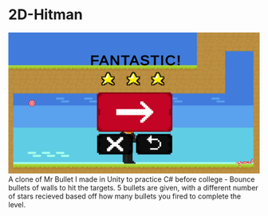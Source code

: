 # 2D-Hitman
![alt text](https://github.com/ThomasSchofield101/2D-Hitman/blob/main/2d%20Hitman%20(level%205)%20Screenshot%202025.02.03%20-%2011.40.03.35.png "Level Complete Screen")
A clone of Mr Bullet I made in Unity to practice C# before college - Bounce bullets of walls to hit the targets. 5 bullets are given, with a different number of stars recieved based off how many bullets you fired to complete the level.
